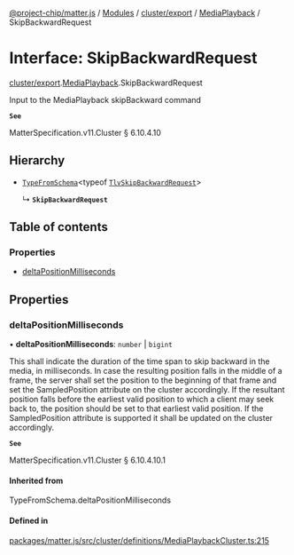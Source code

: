 [@project-chip/matter.js](../README.md) / [Modules](../modules.md) / [cluster/export](../modules/cluster_export.md) / [MediaPlayback](../modules/cluster_export.MediaPlayback.md) / SkipBackwardRequest

# Interface: SkipBackwardRequest

[cluster/export](../modules/cluster_export.md).[MediaPlayback](../modules/cluster_export.MediaPlayback.md).SkipBackwardRequest

Input to the MediaPlayback skipBackward command

**`See`**

MatterSpecification.v11.Cluster § 6.10.4.10

## Hierarchy

- [`TypeFromSchema`](../modules/tlv_export.md#typefromschema)\<typeof [`TlvSkipBackwardRequest`](../modules/cluster_export.MediaPlayback.md#tlvskipbackwardrequest)\>

  ↳ **`SkipBackwardRequest`**

## Table of contents

### Properties

- [deltaPositionMilliseconds](cluster_export.MediaPlayback.SkipBackwardRequest.md#deltapositionmilliseconds)

## Properties

### deltaPositionMilliseconds

• **deltaPositionMilliseconds**: `number` \| `bigint`

This shall indicate the duration of the time span to skip backward in the media, in milliseconds. In case
the resulting position falls in the middle of a frame, the server shall set the position to the beginning of
that frame and set the SampledPosition attribute on the cluster accordingly. If the resultant position falls
before the earliest valid position to which a client may seek back to, the position should be set to that
earliest valid position. If the SampledPosition attribute is supported it shall be updated on the cluster
accordingly.

**`See`**

MatterSpecification.v11.Cluster § 6.10.4.10.1

#### Inherited from

TypeFromSchema.deltaPositionMilliseconds

#### Defined in

[packages/matter.js/src/cluster/definitions/MediaPlaybackCluster.ts:215](https://github.com/project-chip/matter.js/blob/558e12c94a201592c28c7bc0743705360b3e5ca6/packages/matter.js/src/cluster/definitions/MediaPlaybackCluster.ts#L215)
